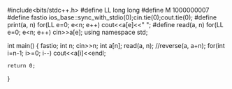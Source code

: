 #include<bits/stdc++.h>
#define LL long long
#define M 1000000007
#define fastio ios_base::sync_with_stdio(0);cin.tie(0);cout.tie(0);
#define print(a, n) for(LL e=0; e<n; e++) cout<<a[e]<<" ";
#define read(a, n) for(LL e=0; e<n; e++) cin>>a[e];
using namespace std;

int main()
{
	fastio;
	int n;
	cin>>n;
	int a[n];
	read(a, n);
	//reverse(a, a+n);
	for(int i=n-1; i>=0; i--)
	    cout<<a[i]<<endl;
	
  	return 0;
}